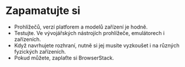 # Zapamatujte si

- Prohlížečů, verzí platforem a modelů zařízení je hodně.
- Testujte. Ve vývojářských nástrojích prohlížeče, emulátorech i zařízeních.
- Když navrhujete rozhraní, nutně si jej musíte vyzkoušet i na různých fyzických zařízeních.
- Pokud můžete, zaplaťte si BrowserStack.
